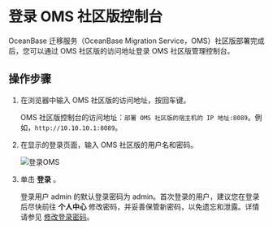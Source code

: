# 登录 OMS 社区版控制台 

OceanBase 迁移服务（OceanBase Migration Service，OMS）社区版部署完成后，您可以通过 OMS 社区版的访问地址登录 OMS 社区版管理控制台。

## 操作步骤 

1. 在浏览器中输入 OMS 社区版的访问地址，按回车键。

   OMS 社区版控制台的访问地址：`部署 OMS 社区版的宿主机的 IP 地址:8089`。例如，`http://10.10.10.1:8089`。
   

2. 在显示的登录页面，输入 OMS 社区版的用户名和密码。

   ![登录OMS](https://help-static-aliyun-doc.aliyuncs.com/assets/img/zh-CN/7019541461/p380712.png)
   

3. 单击 **登录** 。

   登录用户 admin 的默认登录密码为 admin。首次登录的用户，建议您在登录后尽快前往 **个人中心** 修改密码，并妥善保管新密码，以免遗忘和泄露。详情请参见 [修改登录密码](3.user-center/2.modify-the-logon-password.md)。
   




